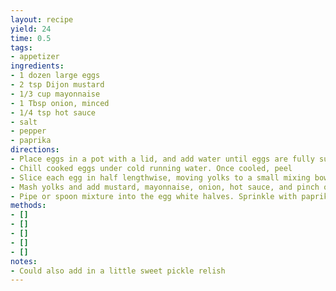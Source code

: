 ```yaml
---
layout: recipe
yield: 24
time: 0.5
tags:
- appetizer
ingredients:
- 1 dozen large eggs
- 2 tsp Dijon mustard
- 1/3 cup mayonnaise
- 1 Tbsp onion, minced
- 1/4 tsp hot sauce
- salt
- pepper
- paprika
directions:
- Place eggs in a pot with a lid, and add water until eggs are fully submerged. Bring to a boil and generously season with salt. Then turn off the heat and cover for 15 minutes
- Chill cooked eggs under cold running water. Once cooled, peel
- Slice each egg in half lengthwise, moving yolks to a small mixing bowl
- Mash yolks and add mustard, mayonnaise, onion, hot sauce, and pinch of salt and pepper. Add additional mayonnaise to get desired consistency
- Pipe or spoon mixture into the egg white halves. Sprinkle with paprika
methods:
- []
- []
- []
- []
- []
notes:
- Could also add in a little sweet pickle relish
---
```

